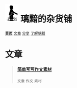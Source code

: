 # <img src="Logo.png" alt="Logo" style="zoom:7%;" /> 璃黯的杂货铺

**[`首页`](index.html)**		[`文章`](ARTICLE.html)		[`分享`](SHARE.html)		[`了解璃黯`](ABOUT.html)

# 文章

> #### [简单写写作文素材](ARTICLE_简单写写作文素材.html)
>
> `文章` `作文` `素材`